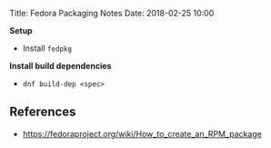 Title: Fedora Packaging Notes
Date: 2018-02-25 10:00


**Setup**

- Install `fedpkg`

**Install build dependencies**

- `dnf build-dep <spec>`

## References

- https://fedoraproject.org/wiki/How_to_create_an_RPM_package

